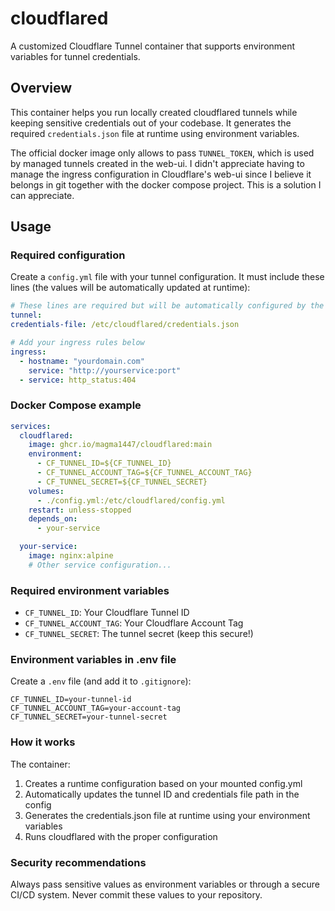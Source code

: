 # cloudflared

A customized Cloudflare Tunnel container that supports environment variables for tunnel credentials.

## Overview

This container helps you run locally created cloudflared tunnels while keeping sensitive credentials out of your codebase. It generates the required `credentials.json` file at runtime using environment variables.

The official docker image only allows to pass `TUNNEL_TOKEN`, which is used by managed tunnels created in the web-ui. I didn't appreciate having to manage the ingress configuration in Cloudflare's web-ui since I believe it belongs in git together with the docker compose project. This is a solution I can appreciate.

## Usage

### Required configuration

Create a `config.yml` file with your tunnel configuration. It must include these lines (the values will be automatically updated at runtime):

```yaml
# These lines are required but will be automatically configured by the container
tunnel:
credentials-file: /etc/cloudflared/credentials.json

# Add your ingress rules below
ingress:
  - hostname: "yourdomain.com"
    service: "http://yourservice:port"
  - service: http_status:404
```

### Docker Compose example

```yaml
services:
  cloudflared:
    image: ghcr.io/magma1447/cloudflared:main
    environment:
      - CF_TUNNEL_ID=${CF_TUNNEL_ID}
      - CF_TUNNEL_ACCOUNT_TAG=${CF_TUNNEL_ACCOUNT_TAG}
      - CF_TUNNEL_SECRET=${CF_TUNNEL_SECRET}
    volumes:
      - ./config.yml:/etc/cloudflared/config.yml
    restart: unless-stopped
    depends_on:
      - your-service

  your-service:
    image: nginx:alpine
    # Other service configuration...
```

### Required environment variables

- `CF_TUNNEL_ID`: Your Cloudflare Tunnel ID
- `CF_TUNNEL_ACCOUNT_TAG`: Your Cloudflare Account Tag
- `CF_TUNNEL_SECRET`: The tunnel secret (keep this secure!)

### Environment variables in .env file

Create a `.env` file (and add it to `.gitignore`):

```
CF_TUNNEL_ID=your-tunnel-id
CF_TUNNEL_ACCOUNT_TAG=your-account-tag
CF_TUNNEL_SECRET=your-tunnel-secret
```

### How it works

The container:
1. Creates a runtime configuration based on your mounted config.yml
2. Automatically updates the tunnel ID and credentials file path in the config
3. Generates the credentials.json file at runtime using your environment variables
4. Runs cloudflared with the proper configuration

### Security recommendations

Always pass sensitive values as environment variables or through a secure CI/CD system. Never commit these values to your repository.

